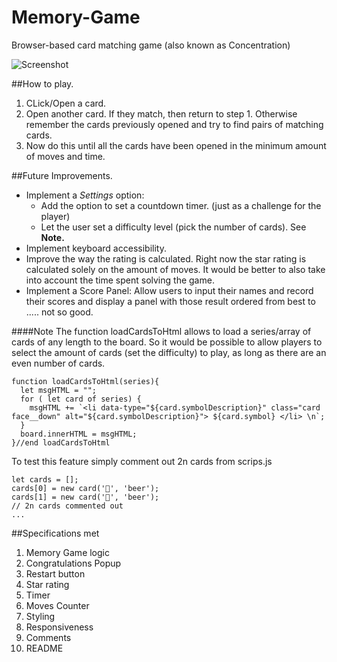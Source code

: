 # Memory-Game
Browser-based card matching game (also known as Concentration)

![Screenshot](https://github.com/jorivanc/Memory-Game/memGamScreenShot.jpg)

##How to play.
1. CLick/Open a card.
2. Open another card. If they match, then return to step 1.  Otherwise remember the cards previously opened and try to find pairs of matching cards.
3. Now do this until all the cards have been opened in the minimum amount of moves and time.

##Future Improvements.
- Implement a _Settings_ option:
  * Add the option to set a countdown timer. (just as a challenge for the player)
  * Let the user set a difficulty level (pick the number of cards). See **Note.**
- Implement keyboard accessibility.
- Improve the way the rating is calculated. Right now the star rating is calculated solely on the amount of moves. It would be better to also take into account the time spent solving the game.
- Implement a Score Panel: Allow users to input their names and record their scores and display a panel with those result ordered from best to ..... not so good.


####Note
The function loadCardsToHtml allows to load a series/array of cards of any length to the board. So it would be possible to allow players to select the amount of cards (set the difficulty) to play, as long as there are an even number of cards.
```
function loadCardsToHtml(series){
  let msgHTML = "";
  for ( let card of series) {
    msgHTML += `<li data-type="${card.symbolDescription}" class="card face__down" alt="${card.symbolDescription}"> ${card.symbol} </li> \n`;
  }
  board.innerHTML = msgHTML;
}//end loadCardsToHtml
```
To test this feature simply comment out 2n cards from scrips.js
```
let cards = [];
cards[0] = new card('🍺', 'beer');
cards[1] = new card('🍺', 'beer');
// 2n cards commented out
...
```
##Specifications met
1. Memory Game logic
2. Congratulations Popup
3. Restart button
4. Star rating
5. Timer
6. Moves Counter
7. Styling
8. Responsiveness
9. Comments
10. README
